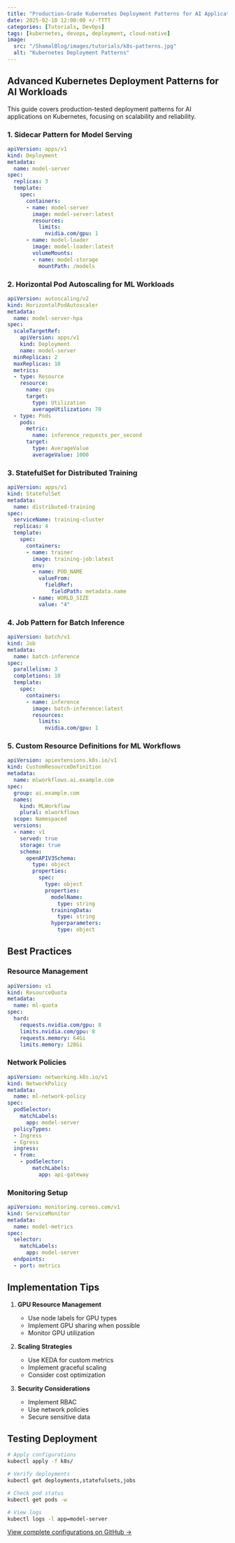 ```yaml
---
title: "Production-Grade Kubernetes Deployment Patterns for AI Applications"
date: 2025-02-10 12:00:00 +/-TTTT
categories: [Tutorials, DevOps]
tags: [kubernetes, devops, deployment, cloud-native]
image:
  src: "/ShamalBlog/images/tutorials/k8s-patterns.jpg"
  alt: "Kubernetes Deployment Patterns"
---
```


## Advanced Kubernetes Deployment Patterns for AI Workloads

This guide covers production-tested deployment patterns for AI applications on Kubernetes, focusing on scalability and reliability.

### 1. Sidecar Pattern for Model Serving

```yaml
apiVersion: apps/v1
kind: Deployment
metadata:
  name: model-server
spec:
  replicas: 3
  template:
    spec:
      containers:
      - name: model-server
        image: model-server:latest
        resources:
          limits:
            nvidia.com/gpu: 1
      - name: model-loader
        image: model-loader:latest
        volumeMounts:
        - name: model-storage
          mountPath: /models
```

### 2. Horizontal Pod Autoscaling for ML Workloads

```yaml
apiVersion: autoscaling/v2
kind: HorizontalPodAutoscaler
metadata:
  name: model-server-hpa
spec:
  scaleTargetRef:
    apiVersion: apps/v1
    kind: Deployment
    name: model-server
  minReplicas: 2
  maxReplicas: 10
  metrics:
  - type: Resource
    resource:
      name: cpu
      target:
        type: Utilization
        averageUtilization: 70
  - type: Pods
    pods:
      metric:
        name: inference_requests_per_second
      target:
        type: AverageValue
        averageValue: 1000
```

### 3. StatefulSet for Distributed Training

```yaml
apiVersion: apps/v1
kind: StatefulSet
metadata:
  name: distributed-training
spec:
  serviceName: training-cluster
  replicas: 4
  template:
    spec:
      containers:
      - name: trainer
        image: training-job:latest
        env:
        - name: POD_NAME
          valueFrom:
            fieldRef:
              fieldPath: metadata.name
        - name: WORLD_SIZE
          value: "4"
```

### 4. Job Pattern for Batch Inference

```yaml
apiVersion: batch/v1
kind: Job
metadata:
  name: batch-inference
spec:
  parallelism: 3
  completions: 10
  template:
    spec:
      containers:
      - name: inference
        image: batch-inference:latest
        resources:
          limits:
            nvidia.com/gpu: 1
```

### 5. Custom Resource Definitions for ML Workflows

```yaml
apiVersion: apiextensions.k8s.io/v1
kind: CustomResourceDefinition
metadata:
  name: mlworkflows.ai.example.com
spec:
  group: ai.example.com
  names:
    kind: MLWorkflow
    plural: mlworkflows
  scope: Namespaced
  versions:
  - name: v1
    served: true
    storage: true
    schema:
      openAPIV3Schema:
        type: object
        properties:
          spec:
            type: object
            properties:
              modelName:
                type: string
              trainingData:
                type: string
              hyperparameters:
                type: object
```

## Best Practices

### Resource Management

```yaml
apiVersion: v1
kind: ResourceQuota
metadata:
  name: ml-quota
spec:
  hard:
    requests.nvidia.com/gpu: 8
    limits.nvidia.com/gpu: 8
    requests.memory: 64Gi
    limits.memory: 128Gi
```

### Network Policies

```yaml
apiVersion: networking.k8s.io/v1
kind: NetworkPolicy
metadata:
  name: ml-network-policy
spec:
  podSelector:
    matchLabels:
      app: model-server
  policyTypes:
  - Ingress
  - Egress
  ingress:
  - from:
    - podSelector:
        matchLabels:
          app: api-gateway
```

### Monitoring Setup

```yaml
apiVersion: monitoring.coreos.com/v1
kind: ServiceMonitor
metadata:
  name: model-metrics
spec:
  selector:
    matchLabels:
      app: model-server
  endpoints:
  - port: metrics
```

## Implementation Tips

1. **GPU Resource Management**
   - Use node labels for GPU types
   - Implement GPU sharing when possible
   - Monitor GPU utilization

2. **Scaling Strategies**
   - Use KEDA for custom metrics
   - Implement graceful scaling
   - Consider cost optimization

3. **Security Considerations**
   - Implement RBAC
   - Use network policies
   - Secure sensitive data

## Testing Deployment

```bash
# Apply configurations
kubectl apply -f k8s/

# Verify deployments
kubectl get deployments,statefulsets,jobs

# Check pod status
kubectl get pods -w

# View logs
kubectl logs -l app=model-server
```

[View complete configurations on GitHub →](https://github.com/yourusername/k8s-ml-patterns) 